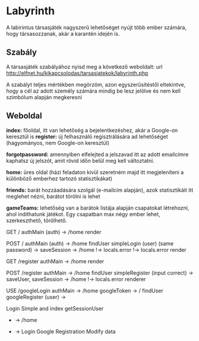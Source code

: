 # Labyrinth
A labirintus társasjáték nagyszerű lehetőséget nyújt több ember számára,
hogy társasozzanak, akár a karantén idején is. 

## Szabály
A társasjáték szabályához nyisd meg a következő weboldalt:
url http://elfnet.hu/kikapcsolodas/tarsasjatekok/labyrinth.php

A szabályt teljes mértékben megörzöm, azon egyszerűsítéstől eltekintve, hogy a cél az adott személy számára mindig be 
lesz jelölve és nem kell szimbólum alapján megkeresni

## Weboldal
**index:** főoldal, itt van lehetőség a bejelentkezéshez, akár a Google-on keresztül is
**register:** új felhasználó regisztrálására ad lehetőséget (hagyományos, nem Google-on keresztül)

**forgotpassword:** amennyiben elfelejted a jelszavad itt az adott emailcímre kaphatsz új jelszót,
amit rövid időn belül meg kell változtatni.

**home:** üres oldal (házi feladaton kívül szeretném majd itt megjeleníteni a különböző emberhez tartozó statisztikákat)

**friends:** barát hozzáadására szolgál (e-mailcím alapján), azok statisztikáit itt meglehet nézni, barátot törölni is lehet

**gameTeams:** lehetőség van a barátok listája alapján csapatokat létrehozni, ahol indíthatunk játékot. Egy csapatban max négy ember lehet, szerkeszthető, törölhető.

GET /
authMain
(auth) -> /home
render

POST /
authMain
(auth) -> /home
findUser
simpleLogin
(user)
(same password) -> saveSession -> /home
!-> locals.error
!-> locals.error
render

GET /register
authMain -> /home
render

POST /register
authMain -> /home
findUser
simpleRegister
(input correct) -> saveUser, saveSession -> /home
!-> locals.error
renderer


USE /googleLogin
authMain -> /home
googleToken -> /
findUser
googleRegister
(user) ->


Login Simple and index
getSessionUser
+ -> /home
- ->
Login Google
Registration
Modify data
